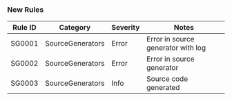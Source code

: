 ﻿### New Rules
Rule ID | Category | Severity | Notes
--------|----------|----------|--------------------
SG0001  |  SourceGenerators  |   Error  | Error in source generator with log
SG0002  |  SourceGenerators  |   Error  | Error in source generator
SG0003  |  SourceGenerators  |   Info   | Source code generated